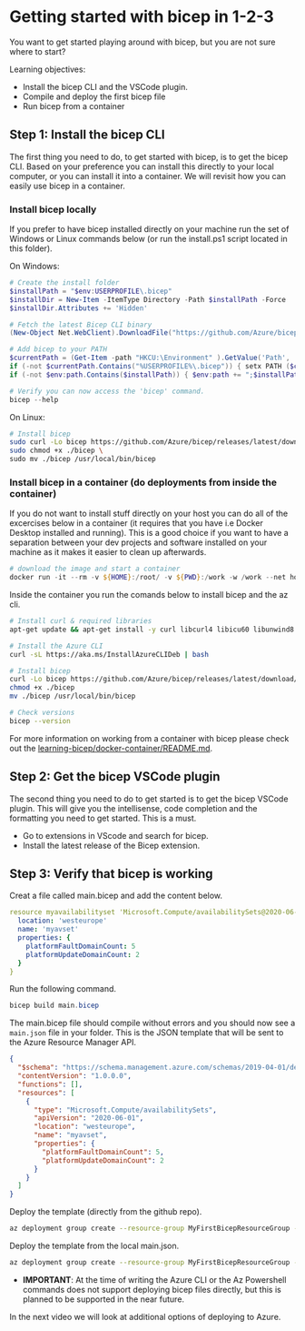 # Getting started with bicep in 1-2-3

You want to get started playing around with bicep, but you are not sure where to start?

Learning objectives:

- Install the bicep CLI and the VSCode plugin.
- Compile and deploy the first bicep file
- Run bicep from a container

## Step 1: Install the bicep CLI

The first thing you need to do, to get started with bicep, is to get the bicep CLI. Based on your preference you can install this directly to your local computer, or you can install it into a container. We will revisit how you can easily use bicep in a container.

### Install bicep locally

If you prefer to have bicep installed directly on your machine run the set of Windows or Linux commands below (or run the install.ps1 script located in this folder).

On Windows:
```powershell
# Create the install folder
$installPath = "$env:USERPROFILE\.bicep"
$installDir = New-Item -ItemType Directory -Path $installPath -Force
$installDir.Attributes += 'Hidden'

# Fetch the latest Bicep CLI binary
(New-Object Net.WebClient).DownloadFile("https://github.com/Azure/bicep/releases/latest/download/bicep-win-x64.exe", "$installPath\bicep.exe")

# Add bicep to your PATH
$currentPath = (Get-Item -path "HKCU:\Environment" ).GetValue('Path', '', 'DoNotExpandEnvironmentNames')
if (-not $currentPath.Contains("%USERPROFILE%\.bicep")) { setx PATH ($currentPath + ";%USERPROFILE%\.bicep") }
if (-not $env:path.Contains($installPath)) { $env:path += ";$installPath" }

# Verify you can now access the 'bicep' command.
bicep --help

```

On Linux:
```sh
# Install bicep
sudo curl -Lo bicep https://github.com/Azure/bicep/releases/latest/download/bicep-linux-x64
sudo chmod +x ./bicep \
sudo mv ./bicep /usr/local/bin/bicep
```

### Install bicep in a container (do deployments from inside the container)

If you do not want to install stuff directly on your host you can do all of the excercises below in a container (it requires that you have i.e Docker Desktop installed and running). This is a good choice if you want to have a separation between your dev projects and software installed on your machine as it makes it easier to clean up afterwards.

```powershell
# download the image and start a container
docker run -it --rm -v ${HOME}:/root/ -v ${PWD}:/work -w /work --net host ubuntu:18.04 bash
```

Inside the container you run the comands below to install bicep and the az cli.
```sh
# Install curl & required libraries
apt-get update && apt-get install -y curl libcurl4 libicu60 libunwind8 libssl1.0

# Install the Azure CLI
curl -sL https://aka.ms/InstallAzureCLIDeb | bash

# Install bicep
curl -Lo bicep https://github.com/Azure/bicep/releases/latest/download/bicep-linux-x64
chmod +x ./bicep
mv ./bicep /usr/local/bin/bicep

# Check versions
bicep --version
```

For more information on working from a container with bicep please check out the [learning-bicep/docker-container/README.md](https://github.com/the-azure-lab/learning-bicep/blob/main/docker-container/README.md).



## Step 2: Get the bicep VSCode plugin

The second thing you need to do to get started is to get the bicep VSCode plugin. This will give you the intellisense, code completion and the formatting you need to get started. This is a must.

- Go to extensions in VScode and search for bicep.
- Install the latest release of the Bicep extension.

## Step 3: Verify that bicep is working

Creat a file called main.bicep and add the content below.

```yaml
resource myavailabilityset 'Microsoft.Compute/availabilitySets@2020-06-01' = {
  location: 'westeurope'
  name: 'myavset'
  properties: {
    platformFaultDomainCount: 5
    platformUpdateDomainCount: 2
  }
}
```

Run the following command.
```powershell
bicep build main.bicep
```
The main.bicep file should compile without errors and you should now see a `main.json` file in your folder. This is the JSON template that will be sent to the Azure Resource Manager API.

```json
{
  "$schema": "https://schema.management.azure.com/schemas/2019-04-01/deploymentTemplate.json#",
  "contentVersion": "1.0.0.0",
  "functions": [],
  "resources": [
    {
      "type": "Microsoft.Compute/availabilitySets",
      "apiVersion": "2020-06-01",
      "location": "westeurope",
      "name": "myavset",
      "properties": {
        "platformFaultDomainCount": 5,
        "platformUpdateDomainCount": 2
      }
    }
  ]
}
```

Deploy the template (directly from the github repo).

```sh
az deployment group create --resource-group MyFirstBicepResourceGroup --template-uri https://github.com/the-azure-lab/learning-bicep/getting-started/main.json
```

Deploy the template from the local main.json.

```sh
az deployment group create --resource-group MyFirstBicepResourceGroup --template-file ./main.json
```

* **IMPORTANT**: At the time of writing the Azure CLI or the Az Powershell commands does not support deploying bicep files directly, but this is planned to be supported in the near future.

In the next video we will look at additional options of deploying to Azure.
